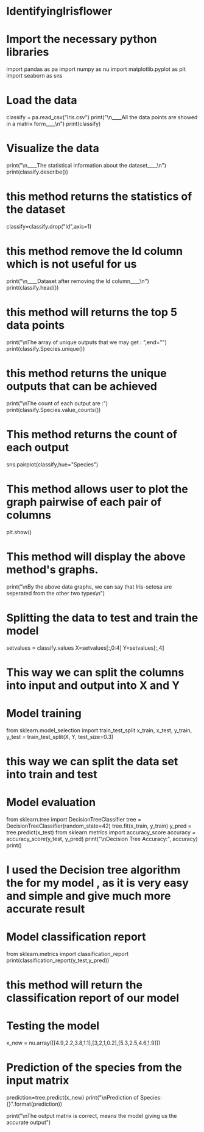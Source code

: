# IdentifyingIrisflower
# Import the necessary python libraries
import pandas as pa
import numpy as nu
import matplotlib.pyplot as plt
import seaborn as sns

# Load the data

classify = pa.read_csv("Iris.csv")
print("\n____All the data points are showed in a matrix form____\n")
print(classify)

# Visualize the data
print("\n____The statistical information about the dataset____\n")
print(classify.describe()) 
# this method returns the statistics of the dataset

classify=classify.drop("Id",axis=1)
# this method remove the Id column which is not useful for us
print("\n____Dataset after removing the Id column____\n")
print(classify.head())
# this method will returns the top 5 data points

print("\nThe array of unique outputs that we may get : ",end="")
print(classify.Species.unique())
# this method returns the unique outputs that can be achieved
print("\nThe count of each output are :")
print(classify.Species.value_counts())
# This method returns the count of each output

sns.pairplot(classify,hue="Species")
# This method allows user to plot the graph pairwise of each pair of columns
plt.show()
# This method will display the above method's graphs.

print("\nBy the above data graphs, we can say that Iris-setosa are seperated from the other two types\n")

# Splitting the data to test and train the model

setvalues = classify.values
X=setvalues[:,0:4]
Y=setvalues[:,4]
# This way we can split the columns into input and output into X and Y

# Model training

from sklearn.model_selection import train_test_split
x_train, x_test, y_train, y_test = train_test_split(X, Y, test_size=0.3)
# this way we can split the data set into train and test 

# Model evaluation

from sklearn.tree import DecisionTreeClassifier
tree = DecisionTreeClassifier(random_state=42)
tree.fit(x_train, y_train)
y_pred = tree.predict(x_test)
from sklearn.metrics import accuracy_score
accuracy = accuracy_score(y_test, y_pred)
print("\nDecision Tree Accuracy:", accuracy)
print()
# I used the Decision tree algorithm the for my model , as it is very easy and simple and give much more accurate result

# Model classification report

from sklearn.metrics import classification_report
print(classification_report(y_test,y_pred))
# this method will return the classification report of our model

# Testing the model

x_new = nu.array([[4.9,2.2,3.8,1.1],[3,2,1,0.2],[5.3,2.5,4.6,1.9]])
# Prediction of the species from the input matrix
prediction=tree.predict(x_new)
print("\nPrediction of Species: {}".format(prediction))

print("\nThe output matrix is correct, means the model giving us the accurate output")
